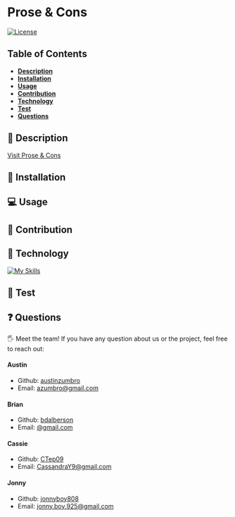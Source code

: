 # Prose & Cons

[![License](https://img.shields.io/badge/license-MIT-ff69b4)](https://opensource.org/license/MIT)

## Table of Contents

- [**Description**](#📑-description)
- [**Installation**](#💾-installation)
- [**Usage**](#💻-usage)
- [**Contribution**](#🤝-contribution)
- [**Technology**](#🚀-technology)
- [**Test**](#🧪-test)
- [**Questions**](#❓-questions)

## 📑 Description

[Visit Prose & Cons](https://prose-n-cons.herokuapp.com/)

## 💾 Installation

## 💻 Usage

## 🤝 Contribution

## 🚀 Technology

[![My Skills](https://skillicons.dev/icons?i=apollo,babel,express,graphql,github,heroku,js,react,mongodb,nodejs,vscode&perline=3)](https://skillicons.dev)

## 🧪 Test

## ❓ Questions

🖐 Meet the team! If you have any question about us or the project, feel free to reach out:

#### Austin

- Github: [austinzumbro](https://github.com/austinzumbro)
- Email: [azumbro@gmail.com](mailto:azumbro@gmail.com)

#### Brian

- Github: [bdalberson](https://github.com/bdalberson)
- Email: [@gmail.com](mailto:)

#### Cassie

- Github: [CTep09](https://github.com/CTep09)
- Email: [CassandraY9@gmail.com](mailto:cassandray9@gmail.com)

#### Jonny

- Github: [jonnyboy808](https://github.com/jonnyboy808)
- Email: [jonny.boy.925@gmail.com](mailto:jonny.boy.925@gmail.com)
